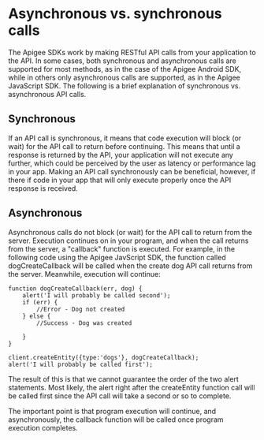 # Asynchronous vs. synchronous calls
The Apigee SDKs work by making RESTful API calls from your application to the API. In some cases, both synchronous and asynchronous calls are supported for most methods, as in the case of the Apigee Android SDK, while in others only asynchronous calls are supported, as in the Apigee JavaScript SDK. The following is a brief explanation of synchronous vs. asynchronous API calls.

## Synchronous
If an API call is synchronous, it means that code execution will block (or wait) for the API call to return before continuing. This means that until a response is returned by the API, your application will not execute any further, which could be perceived by the user as latency or performance lag in your app. Making an API call synchronously can be beneficial, however, if there if code in your app that will only execute properly once the API response is received.

## Asynchronous
Asynchronous calls do not block (or wait) for the API call to return from the server. Execution continues on in your program, and when the call returns from the server, a "callback" function is executed. For example, in the following code using the Apigee JavScript SDK, the function called dogCreateCallback will be called when the create dog API call returns from the server. Meanwhile, execution will continue:

    function dogCreateCallback(err, dog) {
        alert('I will probably be called second');
        if (err) {
            //Error - Dog not created
        } else {
            //Success - Dog was created

        }
    }

    client.createEntity({type:'dogs'}, dogCreateCallback);
    alert('I will probably be called first');
    
The result of this is that we cannot guarantee the order of the two alert statements. Most likely, the alert right after the createEntity function call will be called first since the API call will take a second or so to complete.

The important point is that program execution will continue, and asynchronously, the callback function will be called once program execution completes.